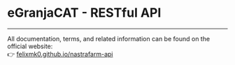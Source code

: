 # eGranjaCAT - RESTful API

---

All documentation, terms, and related information can be found on the official website:  
👉 [felixmk0.github.io/nastrafarm-api](https://felixmk0.github.io/nastrafarm-api/)
